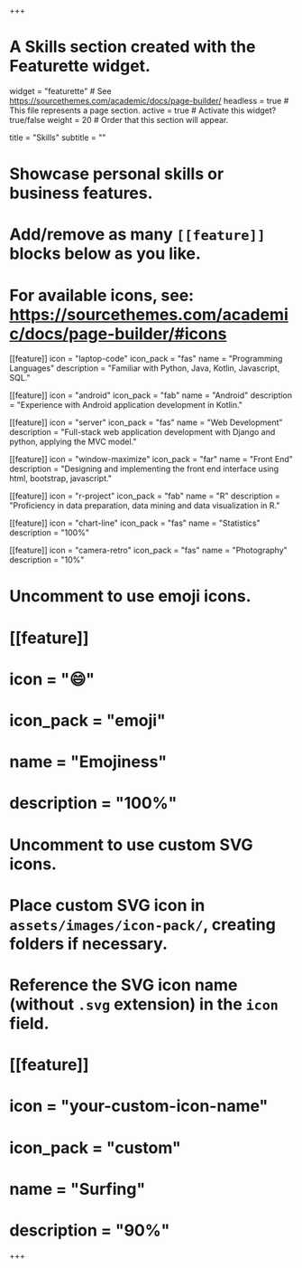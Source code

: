 +++
# A Skills section created with the Featurette widget.
widget = "featurette"  # See https://sourcethemes.com/academic/docs/page-builder/
headless = true  # This file represents a page section.
active = true  # Activate this widget? true/false
weight = 20  # Order that this section will appear.

title = "Skills"
subtitle = ""

# Showcase personal skills or business features.
# 
# Add/remove as many `[[feature]]` blocks below as you like.
# 
# For available icons, see: https://sourcethemes.com/academic/docs/page-builder/#icons

[[feature]]
  icon = "laptop-code"
  icon_pack = "fas"
  name = "Programming Languages"
  description = "Familiar with Python, Java, Kotlin, Javascript, SQL."



[[feature]]
  icon = "android"
  icon_pack = "fab"
  name = "Android"
  description = "Experience with Android application development in Kotlin."



[[feature]]
  icon = "server"
  icon_pack = "fas"
  name = "Web Development"
  description = "Full-stack web application development with Django and python, applying the MVC model."



[[feature]]
  icon = "window-maximize"
  icon_pack = "far"
  name = "Front End"
  description = "Designing and implementing the front end interface using html, bootstrap, javascript."



[[feature]]
  icon = "r-project"
  icon_pack = "fab"
  name = "R"
  description = "Proficiency in data preparation, data mining and data visualization in R."

[[feature]]
  icon = "chart-line"
  icon_pack = "fas"
  name = "Statistics"
  description = "100%"  

[[feature]]
  icon = "camera-retro"
  icon_pack = "fas"
  name = "Photography"
  description = "10%"

# Uncomment to use emoji icons.
# [[feature]]
#  icon = ":smile:"
#  icon_pack = "emoji"
#  name = "Emojiness"
#  description = "100%"  

# Uncomment to use custom SVG icons.
# Place custom SVG icon in `assets/images/icon-pack/`, creating folders if necessary.
# Reference the SVG icon name (without `.svg` extension) in the `icon` field.
# [[feature]]
#  icon = "your-custom-icon-name"
#  icon_pack = "custom"
#  name = "Surfing"
#  description = "90%"

+++

